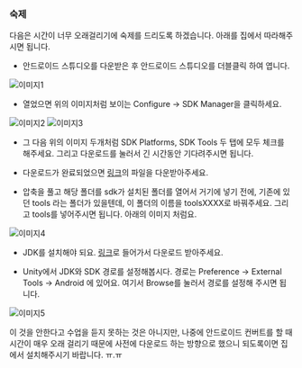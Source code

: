 ### 숙제

다음은 시간이 너무 오래걸리기에 숙제를 드리도록 하겠습니다. 아래를 집에서 따라해주시면 됩니다.

- 안드로이드 스튜디오를 다운받은 후 안드로이드 스튜디오를 더블클릭 하여 엽니다.

![이미지1](https://github.com/Vallista/unity-3d-teaching-material/blob/master/Image/Chapter-1/homework-1.png?raw=true)

- 열었으면 위의 이미지처럼 보이는 Configure -> SDK Manager을 클릭하세요.

![이미지2](https://github.com/Vallista/unity-3d-teaching-material/blob/master/Image/Chapter-1/homework-2.png?raw=true)
![이미지3](https://github.com/Vallista/unity-3d-teaching-material/blob/master/Image/Chapter-1/homework-3.png?raw=true)

- 그 다음 위의 이미지 두개처럼 SDK Platforms, SDK Tools 두 탭에 모두 체크를 해주세요.
그리고 다운로드를 눌러서 긴 시간동안 기다려주시면 됩니다.


- 다운로드가 완료되었으면 [링크](https://drive.google.com/file/d/0B_sutMmvelvFMGZ4Y184c2pYR28/view?usp=sharing)의 파일을 다운받아주세요.


- 압축을 풀고 해당 폴더를 sdk가 설치된 폴더를 열어서 거기에 넣기 전에, 기존에 있던 tools 라는 폴더가 있을텐데, 이 폴더의 이름을 toolsXXXX로 바꿔주세요. 그리고 tools를 넣어주시면 됩니다. 아래의 이미지 처럼요.

![이미지4](https://github.com/Vallista/unity-3d-teaching-material/blob/master/Image/Chapter-1/homework-4.png?raw=true)

- JDK를 설치해야 되요. [링크](http://www.oracle.com/technetwork/java/javase/downloads/jdk8-downloads-2133151.html)로 들어가서 다운로드 받아주세요.


- Unity에서 JDK와 SDK 경로를 설정해봅시다.
경로는 Preference -> External Tools -> Android 에 있어요. 여기서 Browse를 눌러서 경로를 설정해 주시면 됩니다.

![이미지5](https://github.com/Vallista/unity-3d-teaching-material/blob/master/Image/Chapter-1/homework-5.png?raw=true)

이 것을 안한다고 수업을 듣지 못하는 것은 아니지만, 나중에 안드로이드 컨버트를 할 때 시간이 매우 오래 걸리기 때문에 사전에 다운로드 하는 방향으로 했으니 되도록이면 집에서 설치해주시기 바랍니다. ㅠ.ㅠ
